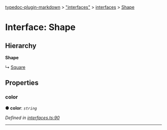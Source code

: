 [typedoc-plugin-markdown](../README.md) > ["interfaces"](../modules/_interfaces_.md) > [interfaces](../modules/_interfaces_.interfaces.md) > [Shape](../interfaces/_interfaces_.interfaces.shape.md)



# Interface: Shape

## Hierarchy

**Shape**

↳  [Square](_interfaces_.interfaces.square.md)









## Properties
<a id="color"></a>

###  color

**●  color**:  *`string`* 

*Defined in [interfaces.ts:90](https://github.com/tgreyjs/typedoc-plugin-markdown/blob/master/tests/src/interfaces.ts#L90)*





___



